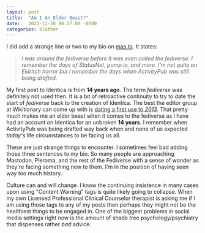 ```yaml
---
layout: post
title:  "Am I An Elder Beast?"
date:   2022-11-26 00:27:00 -0500
categories: blather
---
```

I did add a strange line or two to my bio on [mas.to](https://mas.to/@smkellat).  It states:

>*I was around the fediverse before it was even called the fediverse. I remember the days of StatusNet, pump.io, and more. I'm not quite an Eldritch horror but I remember the days when ActivityPub was still being drafted.*

My first post to Identica is from **14 years ago**.  The term *fediverse* was definitely not used then.  It is a bit of retroactive continuity to try to date the start of *fediverse* back to the creation of Identica.  The best the editor group at Wikitionary can come up with is [dating a first use to *2013*](https://lists.w3.org/Archives/Public/public-fedsocweb/2013Oct/0005.html).  That pretty much makes me an elder beast when it comes to the fediverse as I have had an account on Identica for an unbroken **14 years**.  I remember when ActivityPub was being drafted way back when and none of us expected *today's* life circumstances to be facing us all.

These are just strange things to encounter.  I sometimes feel bad adding those three sentences to my bio.  So many people are approaching Mastodon, Pleroma, and the rest of the Fediverse with a sense of wonder as they're facing something new to them.  I'm in the position of having seen way too much history.

Culture can and will change.  I know the continuing insistence in many cases upon using "Content Warning" tags is quite likely going to collapse.  When my own Licensed Professional Clinical Counselor therapist is asking me if I am using those tags to any of my posts then perhaps they might not be the healthiest things to be engaged in.  One of the biggest problems in social media settings right now is the amount of shade tree psychology/psychiatry that dispenses rather *bad* advice.
